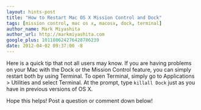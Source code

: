 ```yaml
---
layout: hints-post
title: "How to Restart Mac OS X Mission Control and Dock"
tags: [mission control, mac os x, macosx, dock, terminal]
author_name: Mark Miyashita
author_url: http://markmiyashita.com
google_plus: 101180624276428786239
date: 2012-04-02 09:37:00 -8
---
```


Here is a quick tip that not all users may know. If you are having problems on your Mac with the Dock or the Mission Control feature, you can simply restart both by using Terminal. To open Terminal, simply go to Applications > Utilities and select Terminal. At the prompt, type <code>killall Dock</code> just as you have in previous versions of OS X. 

Hope this helps! Post a question or comment down below!